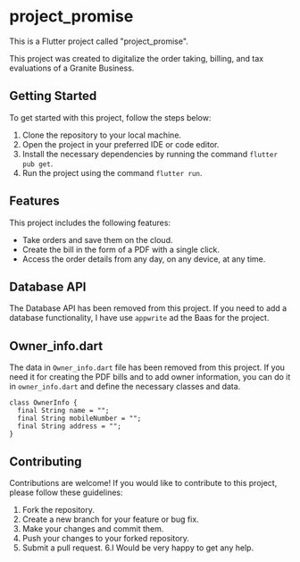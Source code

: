 # project_promise


This is a Flutter project called "project_promise".
 
This project was created to digitalize the order taking, billing, and tax evaluations of a Granite Business.

 

## Getting Started

To get started with this project, follow the steps below:

1. Clone the repository to your local machine.
2. Open the project in your preferred IDE or code editor.
3. Install the necessary dependencies by running the command `flutter pub get`.
4. Run the project using the command `flutter run`.

## Features


 This project includes the following features:
 
 -  Take orders and save them on the cloud.
 -  Create the bill in the form of a PDF with a single click.
 -  Access the order details from any day, on any device, at any time.
 


## Database API

The Database API has been removed from this project. If you need to add a database functionality, I have use `appwrite` ad the Baas for the project.

## Owner_info.dart

The data in `Owner_info.dart` file has been removed from this project. If you need it for creating the PDF bills and to add owner information, you can do it in `owner_info.dart` and define the necessary classes and data.
```
class OwnerInfo {
  final String name = "";
  final String mobileNumber = "";
  final String address = "";
}
```

## Contributing

Contributions are welcome! If you would like to contribute to this project, please follow these guidelines:

1. Fork the repository.
2. Create a new branch for your feature or bug fix.
3. Make your changes and commit them.
4. Push your changes to your forked repository.
5. Submit a pull request.
6.I Would be very happy to get any help.
